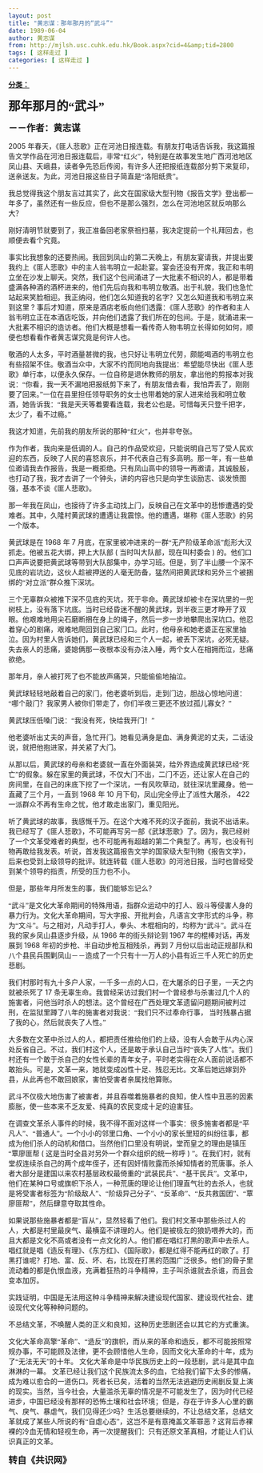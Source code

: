 ```yaml
---
layout: post
title: "黄志谋：那年那月的“武斗”"
date: 1989-06-04
author: 黄志谋
from: http://mjlsh.usc.cuhk.edu.hk/Book.aspx?cid=4&amp;tid=2800
tags: [ 这样走过 ]
categories: [ 这样走过 ]
---
```


<div style="margin: 15px 10px 10px 0px;">
<div>
<span id="ctl00_ContentPlaceHolder1_chapter1_SubjectLabel" style="font-weight:bold;text-decoration:underline;">
   分类：
  </span>
</div>
<!--[if gte mso 9]><xml>
 <o:OfficeDocumentSettings>
  <o:AllowPNG/>
 </o:OfficeDocumentSettings>
</xml><![endif]-->
<!--[if gte mso 9]><xml>
 <w:WordDocument>
  <w:View>Normal</w:View>
  <w:Zoom>0</w:Zoom>
  <w:TrackMoves/>
  <w:TrackFormatting/>
  <w:PunctuationKerning/>
  <w:ValidateAgainstSchemas/>
  <w:SaveIfXMLInvalid>false</w:SaveIfXMLInvalid>
  <w:IgnoreMixedContent>false</w:IgnoreMixedContent>
  <w:AlwaysShowPlaceholderText>false</w:AlwaysShowPlaceholderText>
  <w:DoNotPromoteQF/>
  <w:LidThemeOther>EN-US</w:LidThemeOther>
  <w:LidThemeAsian>JA</w:LidThemeAsian>
  <w:LidThemeComplexScript>X-NONE</w:LidThemeComplexScript>
  <w:Compatibility>
   <w:BreakWrappedTables/>
   <w:SnapToGridInCell/>
   <w:WrapTextWithPunct/>
   <w:UseAsianBreakRules/>
   <w:DontGrowAutofit/>
   <w:SplitPgBreakAndParaMark/>
   <w:EnableOpenTypeKerning/>
   <w:DontFlipMirrorIndents/>
   <w:OverrideTableStyleHps/>
   <w:UseFELayout/>
  </w:Compatibility>
  <m:mathPr>
   <m:mathFont m:val="Cambria Math"/>
   <m:brkBin m:val="before"/>
   <m:brkBinSub m:val="&#45;-"/>
   <m:smallFrac m:val="off"/>
   <m:dispDef/>
   <m:lMargin m:val="0"/>
   <m:rMargin m:val="0"/>
   <m:defJc m:val="centerGroup"/>
   <m:wrapIndent m:val="1440"/>
   <m:intLim m:val="subSup"/>
   <m:naryLim m:val="undOvr"/>
  </m:mathPr></w:WordDocument>
</xml><![endif]-->
<!--[if gte mso 9]><xml>
 <w:LatentStyles DefLockedState="false" DefUnhideWhenUsed="true"
  DefSemiHidden="true" DefQFormat="false" DefPriority="99"
  LatentStyleCount="276">
  <w:LsdException Locked="false" Priority="0" SemiHidden="false"
   UnhideWhenUsed="false" QFormat="true" Name="Normal"/>
  <w:LsdException Locked="false" Priority="9" SemiHidden="false"
   UnhideWhenUsed="false" QFormat="true" Name="heading 1"/>
  <w:LsdException Locked="false" Priority="9" QFormat="true" Name="heading 2"/>
  <w:LsdException Locked="false" Priority="9" QFormat="true" Name="heading 3"/>
  <w:LsdException Locked="false" Priority="9" QFormat="true" Name="heading 4"/>
  <w:LsdException Locked="false" Priority="9" QFormat="true" Name="heading 5"/>
  <w:LsdException Locked="false" Priority="9" QFormat="true" Name="heading 6"/>
  <w:LsdException Locked="false" Priority="9" QFormat="true" Name="heading 7"/>
  <w:LsdException Locked="false" Priority="9" QFormat="true" Name="heading 8"/>
  <w:LsdException Locked="false" Priority="9" QFormat="true" Name="heading 9"/>
  <w:LsdException Locked="false" Priority="39" Name="toc 1"/>
  <w:LsdException Locked="false" Priority="39" Name="toc 2"/>
  <w:LsdException Locked="false" Priority="39" Name="toc 3"/>
  <w:LsdException Locked="false" Priority="39" Name="toc 4"/>
  <w:LsdException Locked="false" Priority="39" Name="toc 5"/>
  <w:LsdException Locked="false" Priority="39" Name="toc 6"/>
  <w:LsdException Locked="false" Priority="39" Name="toc 7"/>
  <w:LsdException Locked="false" Priority="39" Name="toc 8"/>
  <w:LsdException Locked="false" Priority="39" Name="toc 9"/>
  <w:LsdException Locked="false" Priority="35" QFormat="true" Name="caption"/>
  <w:LsdException Locked="false" Priority="10" SemiHidden="false"
   UnhideWhenUsed="false" QFormat="true" Name="Title"/>
  <w:LsdException Locked="false" Priority="0" Name="Default Paragraph Font"/>
  <w:LsdException Locked="false" Priority="11" SemiHidden="false"
   UnhideWhenUsed="false" QFormat="true" Name="Subtitle"/>
  <w:LsdException Locked="false" Priority="22" SemiHidden="false"
   UnhideWhenUsed="false" QFormat="true" Name="Strong"/>
  <w:LsdException Locked="false" Priority="20" SemiHidden="false"
   UnhideWhenUsed="false" QFormat="true" Name="Emphasis"/>
  <w:LsdException Locked="false" Priority="59" SemiHidden="false"
   UnhideWhenUsed="false" Name="Table Grid"/>
  <w:LsdException Locked="false" UnhideWhenUsed="false" Name="Placeholder Text"/>
  <w:LsdException Locked="false" Priority="1" SemiHidden="false"
   UnhideWhenUsed="false" QFormat="true" Name="No Spacing"/>
  <w:LsdException Locked="false" Priority="60" SemiHidden="false"
   UnhideWhenUsed="false" Name="Light Shading"/>
  <w:LsdException Locked="false" Priority="61" SemiHidden="false"
   UnhideWhenUsed="false" Name="Light List"/>
  <w:LsdException Locked="false" Priority="62" SemiHidden="false"
   UnhideWhenUsed="false" Name="Light Grid"/>
  <w:LsdException Locked="false" Priority="63" SemiHidden="false"
   UnhideWhenUsed="false" Name="Medium Shading 1"/>
  <w:LsdException Locked="false" Priority="64" SemiHidden="false"
   UnhideWhenUsed="false" Name="Medium Shading 2"/>
  <w:LsdException Locked="false" Priority="65" SemiHidden="false"
   UnhideWhenUsed="false" Name="Medium List 1"/>
  <w:LsdException Locked="false" Priority="66" SemiHidden="false"
   UnhideWhenUsed="false" Name="Medium List 2"/>
  <w:LsdException Locked="false" Priority="67" SemiHidden="false"
   UnhideWhenUsed="false" Name="Medium Grid 1"/>
  <w:LsdException Locked="false" Priority="68" SemiHidden="false"
   UnhideWhenUsed="false" Name="Medium Grid 2"/>
  <w:LsdException Locked="false" Priority="69" SemiHidden="false"
   UnhideWhenUsed="false" Name="Medium Grid 3"/>
  <w:LsdException Locked="false" Priority="70" SemiHidden="false"
   UnhideWhenUsed="false" Name="Dark List"/>
  <w:LsdException Locked="false" Priority="71" SemiHidden="false"
   UnhideWhenUsed="false" Name="Colorful Shading"/>
  <w:LsdException Locked="false" Priority="72" SemiHidden="false"
   UnhideWhenUsed="false" Name="Colorful List"/>
  <w:LsdException Locked="false" Priority="73" SemiHidden="false"
   UnhideWhenUsed="false" Name="Colorful Grid"/>
  <w:LsdException Locked="false" Priority="60" SemiHidden="false"
   UnhideWhenUsed="false" Name="Light Shading Accent 1"/>
  <w:LsdException Locked="false" Priority="61" SemiHidden="false"
   UnhideWhenUsed="false" Name="Light List Accent 1"/>
  <w:LsdException Locked="false" Priority="62" SemiHidden="false"
   UnhideWhenUsed="false" Name="Light Grid Accent 1"/>
  <w:LsdException Locked="false" Priority="63" SemiHidden="false"
   UnhideWhenUsed="false" Name="Medium Shading 1 Accent 1"/>
  <w:LsdException Locked="false" Priority="64" SemiHidden="false"
   UnhideWhenUsed="false" Name="Medium Shading 2 Accent 1"/>
  <w:LsdException Locked="false" Priority="65" SemiHidden="false"
   UnhideWhenUsed="false" Name="Medium List 1 Accent 1"/>
  <w:LsdException Locked="false" UnhideWhenUsed="false" Name="Revision"/>
  <w:LsdException Locked="false" Priority="34" SemiHidden="false"
   UnhideWhenUsed="false" QFormat="true" Name="List Paragraph"/>
  <w:LsdException Locked="false" Priority="29" SemiHidden="false"
   UnhideWhenUsed="false" QFormat="true" Name="Quote"/>
  <w:LsdException Locked="false" Priority="30" SemiHidden="false"
   UnhideWhenUsed="false" QFormat="true" Name="Intense Quote"/>
  <w:LsdException Locked="false" Priority="66" SemiHidden="false"
   UnhideWhenUsed="false" Name="Medium List 2 Accent 1"/>
  <w:LsdException Locked="false" Priority="67" SemiHidden="false"
   UnhideWhenUsed="false" Name="Medium Grid 1 Accent 1"/>
  <w:LsdException Locked="false" Priority="68" SemiHidden="false"
   UnhideWhenUsed="false" Name="Medium Grid 2 Accent 1"/>
  <w:LsdException Locked="false" Priority="69" SemiHidden="false"
   UnhideWhenUsed="false" Name="Medium Grid 3 Accent 1"/>
  <w:LsdException Locked="false" Priority="70" SemiHidden="false"
   UnhideWhenUsed="false" Name="Dark List Accent 1"/>
  <w:LsdException Locked="false" Priority="71" SemiHidden="false"
   UnhideWhenUsed="false" Name="Colorful Shading Accent 1"/>
  <w:LsdException Locked="false" Priority="72" SemiHidden="false"
   UnhideWhenUsed="false" Name="Colorful List Accent 1"/>
  <w:LsdException Locked="false" Priority="73" SemiHidden="false"
   UnhideWhenUsed="false" Name="Colorful Grid Accent 1"/>
  <w:LsdException Locked="false" Priority="60" SemiHidden="false"
   UnhideWhenUsed="false" Name="Light Shading Accent 2"/>
  <w:LsdException Locked="false" Priority="61" SemiHidden="false"
   UnhideWhenUsed="false" Name="Light List Accent 2"/>
  <w:LsdException Locked="false" Priority="62" SemiHidden="false"
   UnhideWhenUsed="false" Name="Light Grid Accent 2"/>
  <w:LsdException Locked="false" Priority="63" SemiHidden="false"
   UnhideWhenUsed="false" Name="Medium Shading 1 Accent 2"/>
  <w:LsdException Locked="false" Priority="64" SemiHidden="false"
   UnhideWhenUsed="false" Name="Medium Shading 2 Accent 2"/>
  <w:LsdException Locked="false" Priority="65" SemiHidden="false"
   UnhideWhenUsed="false" Name="Medium List 1 Accent 2"/>
  <w:LsdException Locked="false" Priority="66" SemiHidden="false"
   UnhideWhenUsed="false" Name="Medium List 2 Accent 2"/>
  <w:LsdException Locked="false" Priority="67" SemiHidden="false"
   UnhideWhenUsed="false" Name="Medium Grid 1 Accent 2"/>
  <w:LsdException Locked="false" Priority="68" SemiHidden="false"
   UnhideWhenUsed="false" Name="Medium Grid 2 Accent 2"/>
  <w:LsdException Locked="false" Priority="69" SemiHidden="false"
   UnhideWhenUsed="false" Name="Medium Grid 3 Accent 2"/>
  <w:LsdException Locked="false" Priority="70" SemiHidden="false"
   UnhideWhenUsed="false" Name="Dark List Accent 2"/>
  <w:LsdException Locked="false" Priority="71" SemiHidden="false"
   UnhideWhenUsed="false" Name="Colorful Shading Accent 2"/>
  <w:LsdException Locked="false" Priority="72" SemiHidden="false"
   UnhideWhenUsed="false" Name="Colorful List Accent 2"/>
  <w:LsdException Locked="false" Priority="73" SemiHidden="false"
   UnhideWhenUsed="false" Name="Colorful Grid Accent 2"/>
  <w:LsdException Locked="false" Priority="60" SemiHidden="false"
   UnhideWhenUsed="false" Name="Light Shading Accent 3"/>
  <w:LsdException Locked="false" Priority="61" SemiHidden="false"
   UnhideWhenUsed="false" Name="Light List Accent 3"/>
  <w:LsdException Locked="false" Priority="62" SemiHidden="false"
   UnhideWhenUsed="false" Name="Light Grid Accent 3"/>
  <w:LsdException Locked="false" Priority="63" SemiHidden="false"
   UnhideWhenUsed="false" Name="Medium Shading 1 Accent 3"/>
  <w:LsdException Locked="false" Priority="64" SemiHidden="false"
   UnhideWhenUsed="false" Name="Medium Shading 2 Accent 3"/>
  <w:LsdException Locked="false" Priority="65" SemiHidden="false"
   UnhideWhenUsed="false" Name="Medium List 1 Accent 3"/>
  <w:LsdException Locked="false" Priority="66" SemiHidden="false"
   UnhideWhenUsed="false" Name="Medium List 2 Accent 3"/>
  <w:LsdException Locked="false" Priority="67" SemiHidden="false"
   UnhideWhenUsed="false" Name="Medium Grid 1 Accent 3"/>
  <w:LsdException Locked="false" Priority="68" SemiHidden="false"
   UnhideWhenUsed="false" Name="Medium Grid 2 Accent 3"/>
  <w:LsdException Locked="false" Priority="69" SemiHidden="false"
   UnhideWhenUsed="false" Name="Medium Grid 3 Accent 3"/>
  <w:LsdException Locked="false" Priority="70" SemiHidden="false"
   UnhideWhenUsed="false" Name="Dark List Accent 3"/>
  <w:LsdException Locked="false" Priority="71" SemiHidden="false"
   UnhideWhenUsed="false" Name="Colorful Shading Accent 3"/>
  <w:LsdException Locked="false" Priority="72" SemiHidden="false"
   UnhideWhenUsed="false" Name="Colorful List Accent 3"/>
  <w:LsdException Locked="false" Priority="73" SemiHidden="false"
   UnhideWhenUsed="false" Name="Colorful Grid Accent 3"/>
  <w:LsdException Locked="false" Priority="60" SemiHidden="false"
   UnhideWhenUsed="false" Name="Light Shading Accent 4"/>
  <w:LsdException Locked="false" Priority="61" SemiHidden="false"
   UnhideWhenUsed="false" Name="Light List Accent 4"/>
  <w:LsdException Locked="false" Priority="62" SemiHidden="false"
   UnhideWhenUsed="false" Name="Light Grid Accent 4"/>
  <w:LsdException Locked="false" Priority="63" SemiHidden="false"
   UnhideWhenUsed="false" Name="Medium Shading 1 Accent 4"/>
  <w:LsdException Locked="false" Priority="64" SemiHidden="false"
   UnhideWhenUsed="false" Name="Medium Shading 2 Accent 4"/>
  <w:LsdException Locked="false" Priority="65" SemiHidden="false"
   UnhideWhenUsed="false" Name="Medium List 1 Accent 4"/>
  <w:LsdException Locked="false" Priority="66" SemiHidden="false"
   UnhideWhenUsed="false" Name="Medium List 2 Accent 4"/>
  <w:LsdException Locked="false" Priority="67" SemiHidden="false"
   UnhideWhenUsed="false" Name="Medium Grid 1 Accent 4"/>
  <w:LsdException Locked="false" Priority="68" SemiHidden="false"
   UnhideWhenUsed="false" Name="Medium Grid 2 Accent 4"/>
  <w:LsdException Locked="false" Priority="69" SemiHidden="false"
   UnhideWhenUsed="false" Name="Medium Grid 3 Accent 4"/>
  <w:LsdException Locked="false" Priority="70" SemiHidden="false"
   UnhideWhenUsed="false" Name="Dark List Accent 4"/>
  <w:LsdException Locked="false" Priority="71" SemiHidden="false"
   UnhideWhenUsed="false" Name="Colorful Shading Accent 4"/>
  <w:LsdException Locked="false" Priority="72" SemiHidden="false"
   UnhideWhenUsed="false" Name="Colorful List Accent 4"/>
  <w:LsdException Locked="false" Priority="73" SemiHidden="false"
   UnhideWhenUsed="false" Name="Colorful Grid Accent 4"/>
  <w:LsdException Locked="false" Priority="60" SemiHidden="false"
   UnhideWhenUsed="false" Name="Light Shading Accent 5"/>
  <w:LsdException Locked="false" Priority="61" SemiHidden="false"
   UnhideWhenUsed="false" Name="Light List Accent 5"/>
  <w:LsdException Locked="false" Priority="62" SemiHidden="false"
   UnhideWhenUsed="false" Name="Light Grid Accent 5"/>
  <w:LsdException Locked="false" Priority="63" SemiHidden="false"
   UnhideWhenUsed="false" Name="Medium Shading 1 Accent 5"/>
  <w:LsdException Locked="false" Priority="64" SemiHidden="false"
   UnhideWhenUsed="false" Name="Medium Shading 2 Accent 5"/>
  <w:LsdException Locked="false" Priority="65" SemiHidden="false"
   UnhideWhenUsed="false" Name="Medium List 1 Accent 5"/>
  <w:LsdException Locked="false" Priority="66" SemiHidden="false"
   UnhideWhenUsed="false" Name="Medium List 2 Accent 5"/>
  <w:LsdException Locked="false" Priority="67" SemiHidden="false"
   UnhideWhenUsed="false" Name="Medium Grid 1 Accent 5"/>
  <w:LsdException Locked="false" Priority="68" SemiHidden="false"
   UnhideWhenUsed="false" Name="Medium Grid 2 Accent 5"/>
  <w:LsdException Locked="false" Priority="69" SemiHidden="false"
   UnhideWhenUsed="false" Name="Medium Grid 3 Accent 5"/>
  <w:LsdException Locked="false" Priority="70" SemiHidden="false"
   UnhideWhenUsed="false" Name="Dark List Accent 5"/>
  <w:LsdException Locked="false" Priority="71" SemiHidden="false"
   UnhideWhenUsed="false" Name="Colorful Shading Accent 5"/>
  <w:LsdException Locked="false" Priority="72" SemiHidden="false"
   UnhideWhenUsed="false" Name="Colorful List Accent 5"/>
  <w:LsdException Locked="false" Priority="73" SemiHidden="false"
   UnhideWhenUsed="false" Name="Colorful Grid Accent 5"/>
  <w:LsdException Locked="false" Priority="60" SemiHidden="false"
   UnhideWhenUsed="false" Name="Light Shading Accent 6"/>
  <w:LsdException Locked="false" Priority="61" SemiHidden="false"
   UnhideWhenUsed="false" Name="Light List Accent 6"/>
  <w:LsdException Locked="false" Priority="62" SemiHidden="false"
   UnhideWhenUsed="false" Name="Light Grid Accent 6"/>
  <w:LsdException Locked="false" Priority="63" SemiHidden="false"
   UnhideWhenUsed="false" Name="Medium Shading 1 Accent 6"/>
  <w:LsdException Locked="false" Priority="64" SemiHidden="false"
   UnhideWhenUsed="false" Name="Medium Shading 2 Accent 6"/>
  <w:LsdException Locked="false" Priority="65" SemiHidden="false"
   UnhideWhenUsed="false" Name="Medium List 1 Accent 6"/>
  <w:LsdException Locked="false" Priority="66" SemiHidden="false"
   UnhideWhenUsed="false" Name="Medium List 2 Accent 6"/>
  <w:LsdException Locked="false" Priority="67" SemiHidden="false"
   UnhideWhenUsed="false" Name="Medium Grid 1 Accent 6"/>
  <w:LsdException Locked="false" Priority="68" SemiHidden="false"
   UnhideWhenUsed="false" Name="Medium Grid 2 Accent 6"/>
  <w:LsdException Locked="false" Priority="69" SemiHidden="false"
   UnhideWhenUsed="false" Name="Medium Grid 3 Accent 6"/>
  <w:LsdException Locked="false" Priority="70" SemiHidden="false"
   UnhideWhenUsed="false" Name="Dark List Accent 6"/>
  <w:LsdException Locked="false" Priority="71" SemiHidden="false"
   UnhideWhenUsed="false" Name="Colorful Shading Accent 6"/>
  <w:LsdException Locked="false" Priority="72" SemiHidden="false"
   UnhideWhenUsed="false" Name="Colorful List Accent 6"/>
  <w:LsdException Locked="false" Priority="73" SemiHidden="false"
   UnhideWhenUsed="false" Name="Colorful Grid Accent 6"/>
  <w:LsdException Locked="false" Priority="19" SemiHidden="false"
   UnhideWhenUsed="false" QFormat="true" Name="Subtle Emphasis"/>
  <w:LsdException Locked="false" Priority="21" SemiHidden="false"
   UnhideWhenUsed="false" QFormat="true" Name="Intense Emphasis"/>
  <w:LsdException Locked="false" Priority="31" SemiHidden="false"
   UnhideWhenUsed="false" QFormat="true" Name="Subtle Reference"/>
  <w:LsdException Locked="false" Priority="32" SemiHidden="false"
   UnhideWhenUsed="false" QFormat="true" Name="Intense Reference"/>
  <w:LsdException Locked="false" Priority="33" SemiHidden="false"
   UnhideWhenUsed="false" QFormat="true" Name="Book Title"/>
  <w:LsdException Locked="false" Priority="37" Name="Bibliography"/>
  <w:LsdException Locked="false" Priority="39" QFormat="true" Name="TOC Heading"/>
 </w:LatentStyles>
</xml><![endif]-->
<!--[if gte mso 10]>
<style>
 /* Style Definitions */
table.MsoNormalTable
	{mso-style-name:"Table Normal";
	mso-tstyle-rowband-size:0;
	mso-tstyle-colband-size:0;
	mso-style-noshow:yes;
	mso-style-priority:99;
	mso-style-parent:"";
	mso-padding-alt:0in 5.4pt 0in 5.4pt;
	mso-para-margin:0in;
	mso-para-margin-bottom:.0001pt;
	mso-pagination:widow-orphan;
	font-size:10.0pt;
	font-family:"Times New Roman";}
</style>
<![endif]-->
<!--StartFragment-->
<p class="MsoNormal">
<o:p>
</o:p>
</p>
<p class="MsoNormal">
<b>
<span lang="ZH-CN" style="font-family: 宋体;">
<font size="5">
     那年那月的“武斗”
    </font>
</span>
<font size="4">
<o:p>
</o:p>
</font>
</b>
</p>
<p class="MsoNormal">
<span lang="ZH-CN" style='font-family:宋体;mso-ascii-font-family:
"Times New Roman"'>
<b>
<font size="4">
     －－作者：黄志谋
    </font>
</b>
</span>
<o:p>
</o:p>
</p>
<p class="MsoNormal">
<o:p>
</o:p>
</p>
<p class="MsoNormal">
  2005
  <span lang="ZH-CN" style='font-family:宋体;mso-ascii-font-family:
"Times New Roman"'>
   年春天，《匪人悲歌》正在河池日报连载。有朋友打电话告诉我，我这篇报告文学作品在河池日报连载后，非常“红火”，特别是在故事发生地广西河池地区凤山县、天峨县，读者争先恐后传阅，有许多人还把报纸连载部分剪下来复印，送亲送友。为此，河池日报这些日子简直是“洛阳纸贵”。
  </span>
<o:p>
</o:p>
</p>
<p class="MsoNormal">
<span lang="ZH-CN" style='font-family:宋体;mso-ascii-font-family:
"Times New Roman"'>
   我总觉得我这个朋友言过其实了，此文在国家级大型刊物《报告文学》登出都一年多了，虽然还有一些反应，但也不是那么强烈，怎么在河池地区就反响那么大？
  </span>
<o:p>
</o:p>
</p>
<p class="MsoNormal">
<span lang="ZH-CN" style='font-family:宋体;mso-ascii-font-family:
"Times New Roman"'>
   刚好清明节就要到了，我正准备回老家祭祖扫墓，我决定提前一个礼拜回去，也顺便去看个究竟。
  </span>
<o:p>
</o:p>
</p>
<p class="MsoNormal">
<span lang="ZH-CN" style='font-family:宋体;mso-ascii-font-family:
"Times New Roman"'>
   事实比我想象的还要热闹。我回到凤山的第二天晚上，有朋友宴请我，并提出要我约上《匪人悲歌》中的主人翁韦明立一起赴宴。宴会还没有开席，我正和韦明立坐在沙发上聊天。突然，我们这个包间涌进了一大批素不相识的人，都是带着盛满各种酒的酒杯进来的，他们先后向我和韦明立敬酒。出于礼貌，我们也急忙站起来笑脸相迎。我正纳闷，他们怎么知道我的名字？又怎么知道我和韦明立来到这里
  </span>
  ?
  <span lang="ZH-CN" style='font-family:宋体;mso-ascii-font-family:"Times New Roman"'>
   事后才知道，原来是酒店老板向他们透露：《匪人悲歌》的作者和主人翁韦明立正在本酒店吃饭，并向他们透露了我们所在的包间。于是，就涌进来一大批素不相识的造访者。他们大概是想看一看传奇人物韦明立长得如何如何，顺便也想看看作者黄志谋究竟是何许人也。
  </span>
<o:p>
</o:p>
</p>
<p class="MsoNormal">
<span lang="ZH-CN" style='font-family:宋体;mso-ascii-font-family:
"Times New Roman"'>
   敬酒的人太多，平时酒量甚微的我，也只好让韦明立代劳，颇能喝酒的韦明立也有些招架不住。敬酒当众中，大家不约而同地向我提出：希望能尽快出《匪人悲歌》单行本，以便永久保存。一位自称是退休教师的朋友，拿出他的剪报本对我说：“你看，我一天不漏地把报纸剪下来了，有朋友借去看，我怕弄丢了，刚刚要了回来。”一位在县里担任领导职务的女士也带着她的家人进来给我和明立敬酒，她告诉我：“我是天天等着要看连载，我老公也是。可惜每天只登千把字，太少了，看不过瘾。”
  </span>
<o:p>
</o:p>
</p>
<p class="MsoNormal">
<span lang="ZH-CN" style='font-family:宋体;mso-ascii-font-family:
"Times New Roman"'>
   我这才知道，先前我的朋友所说的那种“红火”，也并非夸张。
  </span>
<o:p>
</o:p>
</p>
<p class="MsoNormal">
<span lang="ZH-CN" style='font-family:宋体;mso-ascii-font-family:
"Times New Roman"'>
   作为作者，我向来是低调的人。自己的作品受欢迎，只能说明自己写了受人民欢迎的东西，反映了人民的喜怒哀乐，并不代表自己有多高明。那一年，有一些单位邀请我去作报告，我是一概拒绝。只有凤山高中的领导一再邀请，其诚殷殷，也打动了我，我才去讲了一个钟头，讲的内容也只是向学生谈励志、谈发愤图强，基本不谈《匪人悲歌》。
  </span>
<o:p>
</o:p>
</p>
<p class="MsoNormal">
<span lang="ZH-CN" style='font-family:宋体;mso-ascii-font-family:
"Times New Roman"'>
   那一年我在凤山，也接待了许多主动找上门，反映自己在文革中的悲惨遭遇的受难者。其中，久隆村黄武球的遭遇让我震惊。他的遭遇，堪称《匪人悲歌》的另一个版本。
  </span>
<o:p>
</o:p>
</p>
<p class="MsoNormal">
<span lang="ZH-CN" style='font-family:宋体;mso-ascii-font-family:
"Times New Roman"'>
   黄武球是在
  </span>
  1968
  <span lang="ZH-CN" style='font-family:宋体;
mso-ascii-font-family:"Times New Roman"'>
   年
  </span>
  7
  <span lang="ZH-CN" style='font-family:宋体;mso-ascii-font-family:"Times New Roman"'>
   月底，在家里被冲进来的一群“无产阶级革命派”彪形大汉抓走。他被五花大绑，押上大队部
  </span>
  (
  <span lang="ZH-CN" style='font-family:宋体;mso-ascii-font-family:"Times New Roman"'>
   当时叫大队部，现在叫村委会
  </span>
  )
  <span lang="ZH-CN" style='font-family:宋体;mso-ascii-font-family:"Times New Roman"'>
   的。他们口口声声说要把黄武球等带到大队部集中，办学习班。但是，到了半山腰一个深不见底的岩坑边，这伙人趁被押送的人毫无防备，猛然间把黄武球和另外三个被捆绑的“对立派”群众推下深坑。
  </span>
<o:p>
</o:p>
</p>
<p class="MsoNormal">
<span lang="ZH-CN" style='font-family:宋体;mso-ascii-font-family:
"Times New Roman"'>
   三个无辜群众被推下深不见底的天坑，死于非命。黄武球却被卡在深坑里的一兜树枝上，没有落下坑底。当时已经昏迷不醒的黄武球，到半夜三更才睁开了双眼。他艰难地用尖石磨断捆在身上的绳子，然后一步一步地攀爬出深坑口。他忍着穿心的剧痛，艰难地爬回到自己家门口。此时，他母亲和她老婆正在家里抽泣。因为村里人告诉她们，黄武球已经和三个人一起，被丢下深坑，必死无疑。失去亲人的悲痛，婆媳俩那一夜根本没有办法入睡，两个女人在相拥而泣，悲痛欲绝。
  </span>
<o:p>
</o:p>
</p>
<p class="MsoNormal">
<span lang="ZH-CN" style='font-family:宋体;mso-ascii-font-family:
"Times New Roman"'>
   那年月，亲人被打死了也不能放声痛哭，只能偷偷地抽泣。
  </span>
<o:p>
</o:p>
</p>
<p class="MsoNormal">
<span lang="ZH-CN" style='font-family:宋体;mso-ascii-font-family:
"Times New Roman"'>
   黄武球轻轻地敲着自己的家门，他老婆听到后，走到门边，胆战心惊地问道：“哪个敲门？我家男人被你们带走了，你们半夜三更还不放过孤儿寡女？”
  </span>
<o:p>
</o:p>
</p>
<p class="MsoNormal">
<span lang="ZH-CN" style='font-family:宋体;mso-ascii-font-family:
"Times New Roman"'>
   黄武球压低嗓门说：“我没有死，快给我开门！”
  </span>
<o:p>
</o:p>
</p>
<p class="MsoNormal">
<span lang="ZH-CN" style='font-family:宋体;mso-ascii-font-family:
"Times New Roman"'>
   他老婆听出丈夫的声音，急忙开门。她看见满身是血、满身黄泥的丈夫，二话没说，就把他抱进家，并关紧了大门。
  </span>
<o:p>
</o:p>
</p>
<p class="MsoNormal">
<span lang="ZH-CN" style='font-family:宋体;mso-ascii-font-family:
"Times New Roman"'>
   从那以后，黄武球的母亲和老婆就一直在外面装哭，给外界造成黄武球已经“死亡”的假象。躲在家里的黄武球，不仅大门不出，二门不迈，还让家人在自己的房间里，在自己的床底下挖了一个深坑，一有风吹草动，就往深坑里藏身。他一直藏了三个月，一直到
  </span>
  1968
  <span lang="ZH-CN" style='font-family:宋体;mso-ascii-font-family:"Times New Roman"'>
   年
  </span>
  10
  <span lang="ZH-CN" style='font-family:宋体;mso-ascii-font-family:"Times New Roman"'>
   月下旬，凤山完全停止了派性大屠杀，
  </span>
  422
  <span lang="ZH-CN" style='font-family:宋体;mso-ascii-font-family:"Times New Roman"'>
   一派群众不再有生命之忧，他才敢走出家门，重见阳光。
  </span>
<o:p>
</o:p>
</p>
<p class="MsoNormal">
<span lang="ZH-CN" style='font-family:宋体;mso-ascii-font-family:
"Times New Roman"'>
   听了黄武球的故事，我感慨千万。在这个大难不死的汉子面前，我说不出话来。我已经写了《匪人悲歌》，不可能再写另一部《武球悲歌》了。因为，我已经树了一个文革受难者的典型，也不可能再有超越的第二个典型了。再写，也没有刊物再敢给我发表。听说，首发我这篇报告文学的国家级大型刊物《报告文学》，后来也受到上级领导的批评。就连转载《匪人悲歌》的河池日报，当时也曾经受到某个领导的指责，所受的压力也不小。
  </span>
<o:p>
</o:p>
</p>
<p class="MsoNormal">
<span lang="ZH-CN" style='font-family:宋体;mso-ascii-font-family:
"Times New Roman"'>
   但是，那些年月所发生的事，我们能够忘记么？
  </span>
<o:p>
</o:p>
</p>
<p class="MsoNormal">
<span lang="ZH-CN" style='font-family:宋体;mso-ascii-font-family:
"Times New Roman"'>
   “武斗”是文化大革命期间的特殊用语，指群众运动中的打人、殴斗等侵害人身的暴力行为。文化大革命期间，写大字报、开批判会，凡语言文字形式的斗争，称为“文斗”。与之相对，凡动手打人，拳头、木棍相向的，均称为“武斗”。武斗在我的家乡凤山县逐步升级，从
  </span>
  1966
  <span lang="ZH-CN" style='font-family:宋体;mso-ascii-font-family:"Times New Roman"'>
   年的街头辩论到
  </span>
  1967
  <span lang="ZH-CN" style='font-family:宋体;mso-ascii-font-family:"Times New Roman"'>
   年的棍棒对话，再发展到
  </span>
  1968
  <span lang="ZH-CN" style='font-family:宋体;mso-ascii-font-family:"Times New Roman"'>
   年初的步枪、半自动步枪互相残杀，再到
  </span>
  7
  <span lang="ZH-CN" style='font-family:宋体;mso-ascii-font-family:"Times New Roman"'>
   月份以后出动正规部队和八个县民兵围剿凤山－－造成了一个只有十一万人的小县有近三千人死亡的历史悲剧。
  </span>
<o:p>
</o:p>
</p>
<p class="MsoNormal">
<span lang="ZH-CN" style='font-family:宋体;mso-ascii-font-family:
"Times New Roman"'>
   我们村那时有九十多户人家，一千多一点的人口，在大屠杀的日子里，一天之内就被杀死了
  </span>
  17
  <span lang="ZH-CN" style='font-family:宋体;mso-ascii-font-family:"Times New Roman"'>
   条无辜生命。我曾经采访过我们村一个曾经参与杀害过几个人的施害者，问他当时杀人的想法。这个曾经在广西处理文革遗留问题期间被判过刑，在监狱里蹲了八年的施害者对我说：“我们只不过奉命行事，
  </span>
<span lang="ZH-CN">
</span>
<span lang="ZH-CN" style='font-family:宋体;mso-ascii-font-family:
"Times New Roman"'>
   当时残暴占据了我的心，然后就丧失了人性。”
  </span>
<o:p>
</o:p>
</p>
<p class="MsoNormal">
<span lang="ZH-CN" style='font-family:宋体;mso-ascii-font-family:
"Times New Roman"'>
   大多数在文革中杀过人的人，都把责任推给他们的上级，没有人会敢于从内心深处反省自己。不过，我们村这个人，还是敢于承认自己当时“丧失了人性”。我们村还有一个敢于杀自己的女性长辈的青年女子，平时老实得在众人面前说话都不敢抬头。可是，文革一来，她就变成凶性十足、残忍无比。文革后她远嫁到外县，从此再也不敢回娘家，害怕受害者亲属找他算账。
  </span>
<o:p>
</o:p>
</p>
<p class="MsoNormal">
<span lang="ZH-CN" style='font-family:宋体;mso-ascii-font-family:
"Times New Roman"'>
   武斗不仅极大地伤害了被害者，并且吞噬着施暴者的良知，使人性中丑恶的因素膨胀，使一些本来不乏友爱、纯真的农民变成十足的迫害狂。
  </span>
<o:p>
</o:p>
</p>
<p class="MsoNormal">
<span lang="ZH-CN" style='font-family:宋体;mso-ascii-font-family:
"Times New Roman"'>
   在调查文革杀人事件的时候，我不得不面对这样一个事实：很多施害者都是“平凡人”、“普通人”。一个小小的邻里口角、一个小小的家长里短的纠纷往事，都成为他们杀人的动机和借口。当然他们口里没有明说，堂而皇之的理由是镇压“覃廖匪帮
  </span>
  (
  <span lang="ZH-CN" style='font-family:宋体;mso-ascii-font-family:"Times New Roman"'>
   这是当时全县对另外一个群众组织的统一称呼
  </span>
  )
  <span lang="ZH-CN" style='font-family:宋体;mso-ascii-font-family:"Times New Roman"'>
   ”。在我们村，就有堂叔连续杀自己的两个成年侄子，还有因奸情败露而杀掉知情者的荒唐事。杀人者大部分是建国以来农村基层政权最倚重的“武装民兵”、“基干民兵”。文革中，他们在某种口号或旗帜下杀人，一种荒唐的理论让他们理直气壮的去杀人，也就是将受害者标签为“阶级敌人”、“阶级异己分子”、“反革命”、“反共救国团”、“覃廖匪帮”，然后肆意夺取其性命。
  </span>
<o:p>
</o:p>
</p>
<p class="MsoNormal">
<span lang="ZH-CN" style='font-family:宋体;mso-ascii-font-family:
"Times New Roman"'>
   如果说那些施暴者都是“盲从”，显然轻看了他们。我们村文革中那些杀过人的人，大都是村里最戾气、最横蛮不讲理的人。他们是被极左的狼奶喂养大的，而且大都是文化不高或者没有一点文化的人。他们都在唱红打黑的歌声中去杀人。唱红就是唱《造反有理》、《东方红》、《国际歌》，都是红得不能再红的歌了。打黑打谁呢？打地、富、反、坏、右，比现在打黑的范围广泛很多。他们的骨子里流动着的都是仇恨血液，充满着狂热的斗争精神，主子叫杀谁就去杀谁，而且会变本加厉。
  </span>
<o:p>
</o:p>
</p>
<p class="MsoNormal">
<span lang="ZH-CN" style='font-family:宋体;mso-ascii-font-family:
"Times New Roman"'>
   实践证明，中国是无法用这种斗争精神来解决建设现代国家、建设现代社会、建设现代文化等种种问题的。
  </span>
<o:p>
</o:p>
</p>
<p class="MsoNormal">
<span lang="ZH-CN" style='font-family:宋体;mso-ascii-font-family:
"Times New Roman"'>
   不总结文革，不唤醒人类的正义和良知，这种历史悲剧还会以其它的方式重演。
  </span>
<o:p>
</o:p>
</p>
<p class="MsoNormal">
<span lang="ZH-CN" style='font-family:宋体;mso-ascii-font-family:
"Times New Roman"'>
   文化大革命高擎“革命”、“造反”的旗帜，而从来的革命和造反，都不可能按照常规办事，不可能顾及法律，更不会顾惜他人生命，因而文化大革命的十年，成为了“无法无天”的十年。
  </span>
<span lang="ZH-CN">
</span>
<span lang="ZH-CN" style='font-family:宋体;mso-ascii-font-family:
"Times New Roman"'>
   文化大革命是中华民族历史上的一段悲剧，武斗是其中血淋淋的一幕。
  </span>
<span lang="ZH-CN">
</span>
<span lang="ZH-CN" style='font-family:宋体;mso-ascii-font-family:"Times New Roman"'>
   文革已经让我们这个民族流太多的血，它给我们留下太多的惨痛，成为难以愈合的一道伤口。死者长已矣，活着的当然无法逃避历史闹剧反复上演的现实。当然，当今社会，大量滥杀无辜的情况是不可能发生了，因为时代已经进步，中国已经没有那样的恐怖土壤和社会环境；但是，存在于许多人心里的霸气、戾气、暴虐气，我们见得还少吗？生活总要继续的，不让总结文革，总结文革就成了某些人所说的有“自虐心态”，这岂不是有意掩盖文革罪恶
  </span>
  ?
  <span lang="ZH-CN" style='font-family:宋体;mso-ascii-font-family:"Times New Roman"'>
   这背后赤裸裸的冷血无情和轻视生命，再一次提醒我们：只有还原文革真相，才能让人们认识真正的文革。
  </span>
<o:p>
</o:p>
</p>
<p class="MsoNormal">
<o:p>
</o:p>
</p>
<p class="MsoNormal">
<span lang="ZH-CN" style='font-family:宋体;mso-ascii-font-family:
"Times New Roman"'>
<b>
<font size="4">
     转自《共识网》
    </font>
</b>
</span>
<o:p>
</o:p>
</p>
<!--EndFragment-->
</div>
